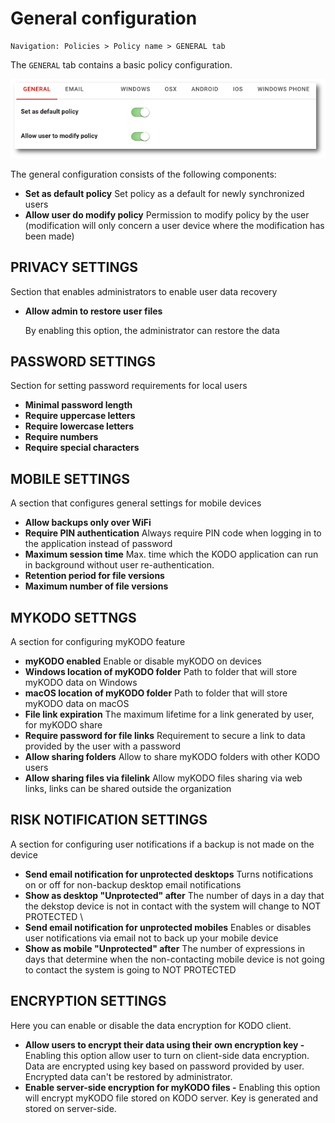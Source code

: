 # General configuration

```text
Navigation: Policies > Policy name > GENERAL tab
```

The `GENERAL` tab contains a basic policy configuration.

![](../../.gitbook/assets/policies_general_s%20%281%29.png)

The general configuration consists of the following components:

* **Set as default policy** Set policy as a default for newly synchronized users
* **Allow user do modify policy** Permission to modify policy by the user \(modification will only concern a user device where the modification has been made\)

## **PRIVACY SETTINGS** 

Section that enables administrators to enable user data recovery

* **Allow admin to restore user files**

  By enabling this option, the administrator can restore the data

## **PASSWORD SETTINGS**

Section for setting password requirements for local users

* **Minimal password length**
* **Require uppercase letters**
* **Require lowercase letters**
* **Require numbers**
* **Require special characters**

## **MOBILE SETTINGS**

A section that configures general settings for mobile devices

* **Allow backups only over WiFi**
* **Require PIN authentication** Always require PIN code when logging in to the application instead of password
* **Maximum session time** Max. time which the KODO application can run in background without user re-authentication.
* **Retention period for file versions**
* **Maximum number of file versions**

## **MYKODO SETTNGS**

A section for configuring myKODO feature

* **myKODO enabled** Enable or disable myKODO on devices
* **Windows location of myKODO folder** Path to folder that will store myKODO data on Windows
* **macOS location of myKODO folder** Path to folder that will store myKODO data on macOS
* **File link expiration** The maximum lifetime for a link generated by user, for myKODO share
* **Require password for file links** Requirement to secure a link to data provided by the user with a password
* **Allow sharing folders** Allow to share myKODO folders with other KODO users
* **Allow sharing files via filelink** Allow myKODO files sharing via web links, links can be shared outside the organization

## **RISK NOTIFICATION SETTINGS**

A section for configuring user notifications if a backup is not made on the device

* **Send email notification for unprotected desktops** Turns notifications on or off for non-backup desktop email notifications
* **Show as desktop "Unprotected" after** The number of days in a day that the dekstop device is not in contact with the system will change to NOT PROTECTED \
* **Send email notification for unprotected mobiles** Enables or disables user notifications via email not to back up your mobile device
* **Show as mobile "Unprotected" after** The number of expressions in days that determine when the non-contacting mobile device is not going to contact the system is going to NOT PROTECTED

## ENCRYPTION SETTINGS

Here you can enable or disable the data encryption for KODO client.

* **Allow users to encrypt their data using their own encryption key -** Enabling this option allow user to turn on client-side data encryption. Data are encrypted using key based on password provided by user. Encrypted data can't be restored by administrator.
* **Enable server-side encryption for myKODO files -** Enabling this option will encrypt myKODO file stored on KODO server. Key is generated and stored on server-side.


